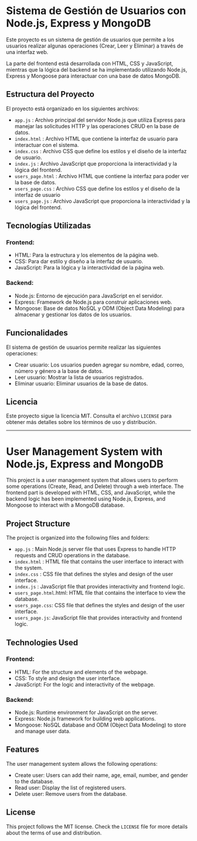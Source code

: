# Sistema de Gestión de Usuarios con Node.js, Express y MongoDB

Este proyecto es un sistema de gestión de usuarios que permite a los usuarios realizar algunas operaciones (Crear, Leer y Eliminar) a través de una interfaz web.

La parte del frontend está desarrollada con HTML, CSS y JavaScript, mientras que la lógica del backend se ha implementado utilizando Node.js, Express y Mongoose para interactuar con una base de datos MongoDB.

## Estructura del Proyecto

El proyecto está organizado en los siguientes archivos:

- `app.js` : Archivo principal del servidor Node.js que utiliza Express para manejar las solicitudes HTTP y las operaciones CRUD en la base de datos.
- `index.html` : Archivo HTML que contiene la interfaz de usuario para interactuar con el sistema.
- `index.css` : Archivo CSS que define los estilos y el diseño de la interfaz de usuario.
- `index.js` : Archivo JavaScript que proporciona la interactividad y la lógica del frontend.
- `users_page.html` : Archivo HTML que contiene la interfaz para poder ver la base de datos.
- `users_page.css` : Archivo CSS que define los estilos y el diseño de la interfaz de usuario
- `users_page.js` : Archivo JavaScript que proporciona la interactividad y la lógica del frontend.

## Tecnologías Utilizadas

### Frontend:

- HTML: Para la estructura y los elementos de la página web.
- CSS: Para dar estilo y diseño a la interfaz de usuario.
- JavaScript: Para la lógica y la interactividad de la página web.

### Backend:

- Node.js: Entorno de ejecución para JavaScript en el servidor.
- Express: Framework de Node.js para construir aplicaciones web.
- Mongoose: Base de datos NoSQL y ODM (Object Data Modeling) para almacenar y gestionar los datos de los usuarios.

## Funcionalidades

El sistema de gestión de usuarios permite realizar las siguientes operaciones:

- Crear usuario: Los usuarios pueden agregar su nombre, edad, correo, número y género a la base de datos.
- Leer usuario: Mostrar la lista de usuarios registrados.
- Eliminar usuario: Eliminar usuarios de la base de datos.

## Licencia

Este proyecto sigue la licencia MIT. Consulta el archivo `LICENSE` para obtener más detalles sobre los términos de uso y distribución.

------------------------------

# User Management System with Node.js, Express and MongoDB

This project is a user management system that allows users to perform some operations (Create, Read, and Delete) through a web interface. The frontend part is developed with HTML, CSS, and JavaScript, while the backend logic has been implemented using Node.js, Express, and Mongoose to interact with a MongoDB database.

## Project Structure

The project is organized into the following files and folders:

- `app.js` : Main Node.js server file that uses Express to handle HTTP requests and CRUD operations in the database.
- `index.html` : HTML file that contains the user interface to interact with the system.
- `index.css` : CSS file that defines the styles and design of the user interface.
- `index.js` : JavaScript file that provides interactivity and frontend logic.
- `users_page.html`.html: HTML file that contains the interface to view the database.
- `users_page.css`: CSS file that defines the styles and design of the user interface.
- `users_page.js`: JavaScript file that provides interactivity and frontend logic.


## Technologies Used

### Frontend:

- HTML: For the structure and elements of the webpage.
- CSS: To style and design the user interface.
- JavaScript: For the logic and interactivity of the webpage.

### Backend:

- Node.js: Runtime environment for JavaScript on the server.
- Express: Node.js framework for building web applications.
- Mongoose: NoSQL database and ODM (Object Data Modeling) to store and manage user data.

## Features

The user management system allows the following operations:

- Create user: Users can add their name, age, email, number, and gender to the database.
- Read user: Display the list of registered users.
- Delete user: Remove users from the database.

## License

This project follows the MIT license. Check the `LICENSE` file for more details about the terms of use and distribution.